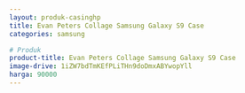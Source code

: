 ```yaml
---
layout: produk-casinghp
title: Evan Peters Collage Samsung Galaxy S9 Case
categories: samsung

# Produk
product-title: Evan Peters Collage Samsung Galaxy S9 Case
image-drive: 1iZW7bdTmKEfPLiTHn9doDmxABYwopYll
harga: 90000
---
```

